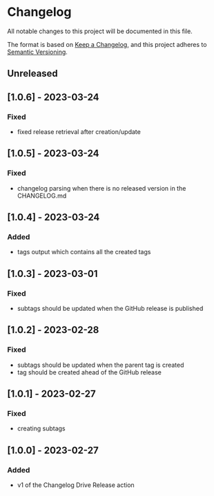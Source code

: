 # Changelog
All notable changes to this project will be documented in this file.

The format is based on [Keep a Changelog](https://keepachangelog.com/en/1.0.0/),
and this project adheres to [Semantic Versioning](https://semver.org/spec/v2.0.0.html).

## Unreleased

## [1.0.6] - 2023-03-24
### Fixed
- fixed release retrieval after creation/update

## [1.0.5] - 2023-03-24
### Fixed
- changelog parsing when there is no released version in the CHANGELOG.md

## [1.0.4] - 2023-03-24
### Added
- tags output which contains all the created tags

## [1.0.3] - 2023-03-01
### Fixed
- subtags should be updated when the GitHub release is published

## [1.0.2] - 2023-02-28
### Fixed
- subtags should be updated when the parent tag is created
- tag should be created ahead of the GitHub release

## [1.0.1] - 2023-02-27
### Fixed
- creating subtags

## [1.0.0] - 2023-02-27
### Added
- v1 of the Changelog Drive Release action
